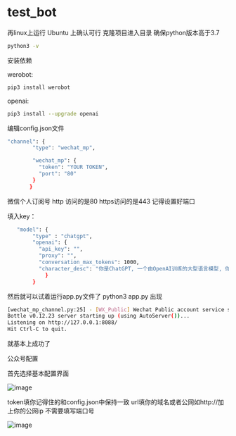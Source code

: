 # test_bot
再linux上运行
Ubuntu
上确认可行
克隆项目进入目录
确保python版本高于3.7
```bash
python3 -v
```
安装依赖

werobot:
```bash
pip3 install werobot
```
openai:
```bash
pip3 install --upgrade openai
```
编辑config.json文件
```bash
"channel": {
        "type": "wechat_mp",

        "wechat_mp": {
          "token": "YOUR TOKEN",          
          "port": "80"                 
        }
       }
 ``` 
微信个人订阅号
http 访问的是80 https访问的是443 
记得设置好端口

填入key：
```bash
   "model": {
        "type" : "chatgpt",
        "openai": {
          "api_key": "",
          "proxy": "",
          "conversation_max_tokens": 1000,
          "character_desc": "你是ChatGPT, 一个由OpenAI训练的大型语言模型, 你旨在回答并解决人们的任何问题，并且可以使用多种语言与人交流。"
            }
        }
```
然后就可以试着运行app.py文件了
        python3 app.py
出现
```bash
[wechat_mp_channel.py:25] - [WX_Public] Wechat Public account service start!
Bottle v0.12.23 server starting up (using AutoServer())...
Listening on http://127.0.0.1:8088/
Hit Ctrl-C to quit.
```
就基本上成功了




公众号配置



首先选择基本配置界面




![image](https://user-images.githubusercontent.com/100390604/224756235-ffad0d4b-c33c-437b-9fdf-90ced8bb6e82.png)



token填你记得住的和config.json中保持一致
url填你的域名或者公网如http://加上你的公网ip
不需要填写端口号


![image](https://user-images.githubusercontent.com/100390604/224756405-853517a5-3529-4456-b881-08bc40037ae0.png)




